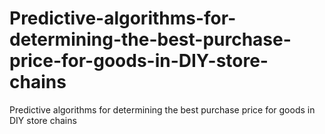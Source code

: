# Predictive-algorithms-for-determining-the-best-purchase-price-for-goods-in-DIY-store-chains
Predictive algorithms for determining the best purchase price for goods in DIY store chains
